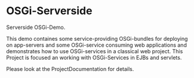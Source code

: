 OSGi-Serverside
===============

Serverside OSGi-Demo.

This demo containes some service-providing OSGi-bundles for deploying on app-servers
and some OSGi-service consuming web applications and demonstrates how to use OSGi-services
in a classical web project. This Project is focused an working with OSGi-Services in EJBs and servlets.

Please look at the ProjectDocumentation for details.